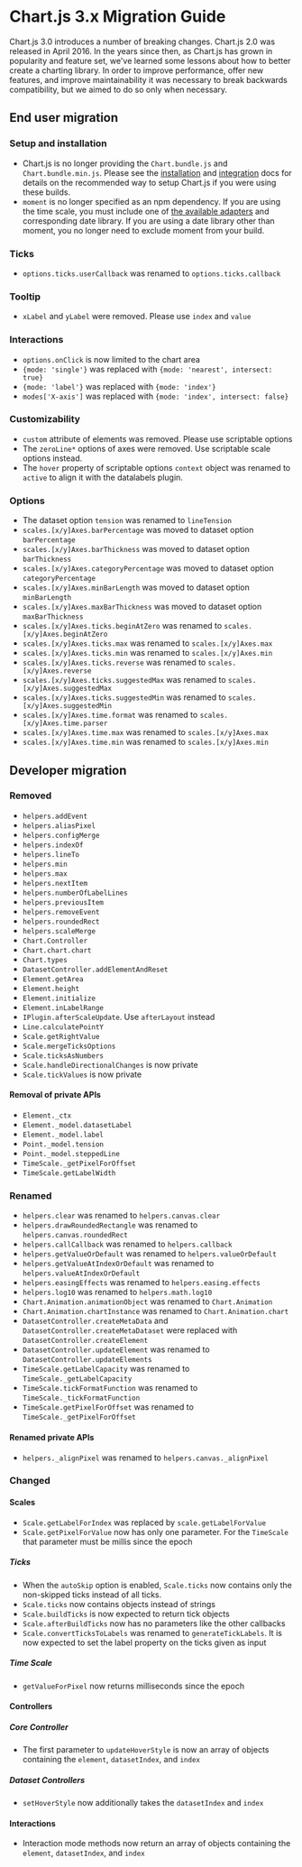 # Chart.js 3.x Migration Guide

Chart.js 3.0 introduces a number of breaking changes. Chart.js 2.0 was released in April 2016. In the years since then, as Chart.js has grown in popularity and feature set, we've learned some lessons about how to better create a charting library. In order to improve performance, offer new features, and improve maintainability it was necessary to break backwards compatibility, but we aimed to do so only when necessary.

## End user migration

### Setup and installation

* Chart.js is no longer providing the `Chart.bundle.js` and `Chart.bundle.min.js`. Please see the [installation](installation.md) and [integration](integration.md) docs for details on the recommended way to setup Chart.js if you were using these builds.
* `moment` is no longer specified as an npm dependency. If you are using the time scale, you must include one of [the available adapters](https://github.com/chartjs/awesome#adapters) and corresponding date library. If you are using a date library other than moment, you no longer need to exclude moment from your build.

### Ticks

* `options.ticks.userCallback` was renamed to `options.ticks.callback`

### Tooltip

* `xLabel` and `yLabel` were removed. Please use `index` and `value`

### Interactions

* `options.onClick` is now limited to the chart area
* `{mode: 'single'}` was replaced with `{mode: 'nearest', intersect: true}`
* `{mode: 'label'}` was replaced with `{mode: 'index'}`
* `modes['X-axis']` was replaced with `{mode: 'index', intersect: false}`

### Customizability

* `custom` attribute of elements was removed. Please use scriptable options
* The `zeroLine*` options of axes were removed. Use scriptable scale options instead.
* The `hover` property of scriptable options `context` object was renamed to `active` to align it with the datalabels plugin.

### Options

* The dataset option `tension` was renamed to `lineTension`
* `scales.[x/y]Axes.barPercentage` was moved to dataset option `barPercentage`
* `scales.[x/y]Axes.barThickness` was moved to dataset option `barThickness`
* `scales.[x/y]Axes.categoryPercentage` was moved to dataset option `categoryPercentage`
* `scales.[x/y]Axes.minBarLength` was moved to dataset option `minBarLength`
* `scales.[x/y]Axes.maxBarThickness` was moved to dataset option `maxBarThickness`
* `scales.[x/y]Axes.ticks.beginAtZero` was renamed to `scales.[x/y]Axes.beginAtZero`
* `scales.[x/y]Axes.ticks.max` was renamed to `scales.[x/y]Axes.max`
* `scales.[x/y]Axes.ticks.min` was renamed to `scales.[x/y]Axes.min`
* `scales.[x/y]Axes.ticks.reverse` was renamed to `scales.[x/y]Axes.reverse`
* `scales.[x/y]Axes.ticks.suggestedMax` was renamed to `scales.[x/y]Axes.suggestedMax`
* `scales.[x/y]Axes.ticks.suggestedMin` was renamed to `scales.[x/y]Axes.suggestedMin`
* `scales.[x/y]Axes.time.format` was renamed to `scales.[x/y]Axes.time.parser`
* `scales.[x/y]Axes.time.max` was renamed to `scales.[x/y]Axes.max`
* `scales.[x/y]Axes.time.min` was renamed to `scales.[x/y]Axes.min`

## Developer migration

### Removed

* `helpers.addEvent`
* `helpers.aliasPixel`
* `helpers.configMerge`
* `helpers.indexOf`
* `helpers.lineTo`
* `helpers.min`
* `helpers.max`
* `helpers.nextItem`
* `helpers.numberOfLabelLines`
* `helpers.previousItem`
* `helpers.removeEvent`
* `helpers.roundedRect`
* `helpers.scaleMerge`
* `Chart.Controller`
* `Chart.chart.chart`
* `Chart.types`
* `DatasetController.addElementAndReset`
* `Element.getArea`
* `Element.height`
* `Element.initialize`
* `Element.inLabelRange`
* `IPlugin.afterScaleUpdate`. Use `afterLayout` instead
* `Line.calculatePointY`
* `Scale.getRightValue`
* `Scale.mergeTicksOptions`
* `Scale.ticksAsNumbers`
* `Scale.handleDirectionalChanges` is now private
* `Scale.tickValues` is now private

#### Removal of private APIs

* `Element._ctx`
* `Element._model.datasetLabel`
* `Element._model.label`
* `Point._model.tension`
* `Point._model.steppedLine`
* `TimeScale._getPixelForOffset`
* `TimeScale.getLabelWidth`

### Renamed

* `helpers.clear` was renamed to `helpers.canvas.clear`
* `helpers.drawRoundedRectangle` was renamed to `helpers.canvas.roundedRect`
* `helpers.callCallback` was renamed to `helpers.callback`
* `helpers.getValueOrDefault` was renamed to `helpers.valueOrDefault`
* `helpers.getValueAtIndexOrDefault` was renamed to `helpers.valueAtIndexOrDefault`
* `helpers.easingEffects` was renamed to `helpers.easing.effects`
* `helpers.log10` was renamed to `helpers.math.log10`
* `Chart.Animation.animationObject` was renamed to `Chart.Animation`
* `Chart.Animation.chartInstance` was renamed to `Chart.Animation.chart`
* `DatasetController.createMetaData` and `DatasetController.createMetaDataset` were replaced with `DatasetController.createElement`
* `DatasetController.updateElement` was renamed to `DatasetController.updateElements`
* `TimeScale.getLabelCapacity` was renamed to `TimeScale._getLabelCapacity`
* `TimeScale.tickFormatFunction` was renamed to `TimeScale._tickFormatFunction`
* `TimeScale.getPixelForOffset` was renamed to `TimeScale._getPixelForOffset`

#### Renamed private APIs

* `helpers._alignPixel` was renamed to `helpers.canvas._alignPixel`

### Changed

#### Scales

* `Scale.getLabelForIndex` was replaced by `scale.getLabelForValue`
* `Scale.getPixelForValue` now has only one parameter. For the `TimeScale` that parameter must be millis since the epoch

##### Ticks

* When the `autoSkip` option is enabled, `Scale.ticks` now contains only the non-skipped ticks instead of all ticks.
* `Scale.ticks` now contains objects instead of strings
* `Scale.buildTicks` is now expected to return tick objects
* `Scale.afterBuildTicks` now has no parameters like the other callbacks
* `Scale.convertTicksToLabels` was renamed to `generateTickLabels`. It is now expected to set the label property on the ticks given as input

##### Time Scale

* `getValueForPixel` now returns milliseconds since the epoch

#### Controllers

##### Core Controller

* The first parameter to `updateHoverStyle` is now an array of objects containing the `element`, `datasetIndex`, and `index`

##### Dataset Controllers

* `setHoverStyle` now additionally takes the `datasetIndex` and `index`

#### Interactions

* Interaction mode methods now return an array of objects containing the `element`, `datasetIndex`, and `index`
